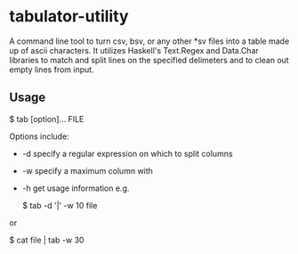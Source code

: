 # tabulator-utility

A command line tool to turn csv, bsv, or any other \*sv files into a table made up of ascii characters.
It utilizes Haskell's Text.Regex and Data.Char libraries to match and split lines on the specified
delimeters and to clean out empty lines from input.

## Usage

  $ tab [option]... FILE

Options include:
- -d <regex> specify a regular expression on which to split columns
- -w <int>   specify a maximum column with
- -h         get usage information
e.g. 

  $ tab -d '\|' -w 10 file

or

  $ cat file | tab -w 30

